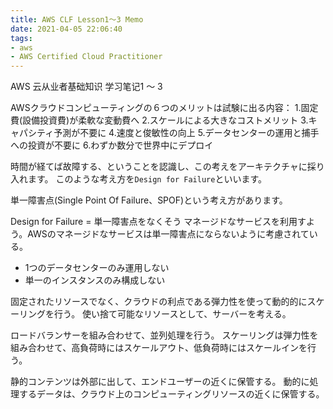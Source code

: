 ```yaml
---
title: AWS CLF Lesson1〜3 Memo
date: 2021-04-05 22:06:40
tags:
- aws
- AWS Certified Cloud Practitioner
---
```

AWS 云从业者基础知识 学习笔记1 〜 3
<!--more-->
AWSクラウドコンピューティングの６つのメリットは試験に出る内容：
1.固定費(設備投資費)が柔軟な変動費へ
2.スケールによる大きなコストメリット
3.キャパシティ予測が不要に
4.速度と俊敏性の向上
5.データセンターの運用と捕手への投資が不要に
6.わずか数分で世界中にデプロイ

時間が経てば故障する、ということを認識し、この考えをアーキテクチャに採り入れます。
このような考え方を`Design for Failure`といいます。

単一障害点(Single Point Of Failure、SPOF)という考え方があります。

Design for Failure = 単一障害点をなくそう
マネージドなサービスを利用すよう。AWSのマネージドなサービスは単一障害点にならないように考慮されている。
- 1つのデータセンターのみ運用しない
- 単一のインスタンスのみ構成しない

固定されたリソースでなく、クラウドの利点である弾力性を使って動的的にスケーリングを行う。
使い捨て可能なリソースとして、サーバーを考える。

ロードバランサーを組み合わせて、並列処理を行う。
スケーリングは弾力性を組み合わせて、高負荷時にはスケールアウト、低負荷時にはスケールインを行う。

静的コンテンツは外部に出して、エンドユーザーの近くに保管する。
動的に処理するデータは、クラウド上のコンピューティングリソースの近くに保管する。

